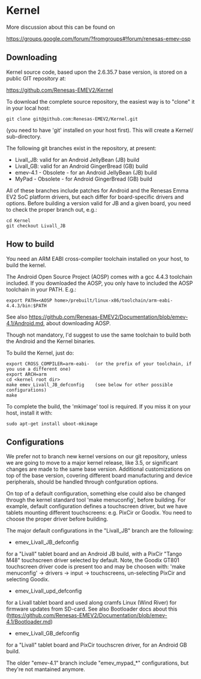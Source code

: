 
Kernel
======

More discussion about this can be found on

https://groups.google.com/forum/?fromgroups#!forum/renesas-emev-osp

Downloading
-------------------------

Kernel source code, based upon the 2.6.35.7 base version, is stored on a public GIT repository at:

 https://github.com/Renesas-EMEV2/Kernel

To download the complete source repository, the easiest way is to "clone" it in your local host:

	git clone git@github.com:Renesas-EMEV2/Kernel.git

(you need to have 'git' installed on your host first). This will create a Kernel/ sub-directory.

The following git branches exist in the repository, at present:

* Livall_JB: valid for an Android JellyBean (JB) build
* Livall_GB: valid for an Android GingerBread (GB) build
* emev-4.1 - Obsolete - for an Android JellyBean (JB) build
* MyPad - Obsolete - for Android GingerBread (GB) build

All of these branches include patches for Android and the Renesas Emma EV2 SoC platform drivers, but each differ for board-specific drivers and options. Before building a version valid for JB and a given board, you need to check the proper branch out, e.g.:

	cd Kernel
	git checkout Livall_JB

How to build
------------

You need an ARM EABI cross-compiler toolchain installed on your host, to build the kernel.

The Android Open Source Project (AOSP) comes with a gcc 4.4.3 toolchain included. If you downloaded the AOSP, you only have to included the AOSP toolchain in your PATH. E.g.:

	export PATH=<AOSP home>/prebuilt/linux-x86/toolchain/arm-eabi-4.4.3/bin:$PATH

See also https://github.com/Renesas-EMEV2/Documentation/blob/emev-4.1/Android.md, about downloading AOSP.

Though not mandatory, I'd suggest to use the same toolchain to build both the Android and the Kernel binaries.

To build the Kernel, just do:

	export CROSS_COMPILER=arm-eabi-  (or the prefix of your toolchain, if you use a different one)
	export ARCH=arm
	cd <kernel root dir>
	make emev_Livall_JB_defconfig    (see below for other possible configurations)
	make

To complete the build, the 'mkimage' tool is required. If you miss it on your host, install it with:

	sudo apt-get install uboot-mkimage

Configurations
--------------

We prefer not to branch new kernel versions on our git repository, unless we are going to move to a major kernel release, like 3.5, or significant changes are made to the same base version. Additional customizations on top of the base version, covering different board manufacturing and device peripherals, should be handled through confguration options. 

On top of a default configuration, something else could also be changed through the kernel standard tool 'make menuconfig', before building. For example, default configuration defines a touchscreen driver, but we have tablets mounting different touchscreens: e.g. PixCir or Goodix. You need to choose the proper driver before building.

The major default configurations in the "Livall_JB" branch are the following:

* emev_Livall_JB_defconfig

for a "Livall" tablet board and an Android JB build, with a PixCir "Tango M48" touchscreen driver selected by default. Note, the Goodix GT801 touchscreen driver code is present too and may be choosen with: 'make menuconfig' -> drivers -> input -> touchscreens, un-selecting PixCir and selecting Goodix.

* emev_Livall_upd_defconfig

for a Livall tablet board and used along cramfs Linux (Wind River) for firmware updates from SD-card. See also Bootloader docs about this (https://github.com/Renesas-EMEV2/Documentation/blob/emev-4.1/Bootloader.md)

* emev_Livall_GB_defconfig

for a "Livall" tablet board and PixCir touchscren driver, for an Android GB build.

The older "emev-4.1" branch include "emev_mypad_*" configurations, but they're not mantained anymore.



